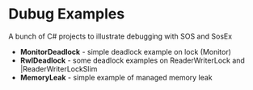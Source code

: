 Dubug Examples
===================

A bunch of C# projects to illustrate debugging with SOS and SosEx
* **MonitorDeadlock** - simple deadlock example on lock (Monitor)
* **RwlDeadlock** - some deadlock examples on ReaderWriterLock and |ReaderWriterLockSlim 
* **MemoryLeak** - simple example of managed memory leak
